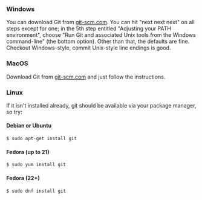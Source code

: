 
### Windows

You can download Git from [git-scm.com](http://git-scm.com/). You can hit "next next next" on all steps except for one; in the 5th step entitled "Adjusting your PATH environment", choose "Run Git and associated Unix tools from the Windows command-line" (the bottom option). Other than that, the defaults are fine. Checkout Windows-style, commit Unix-style line endings is good.

### MacOS

Download Git from [git-scm.com](http://git-scm.com/) and just follow the instructions.


### Linux

If it isn't installed already, git should be available via your package manager, so try:

#### Debian or Ubuntu

```:command-line
$ sudo apt-get install git
```

#### Fedora (up to 21)

```:command-line
$ sudo yum install git
```

#### Fedora (22+)

```:command-line
$ sudo dnf install git
```

